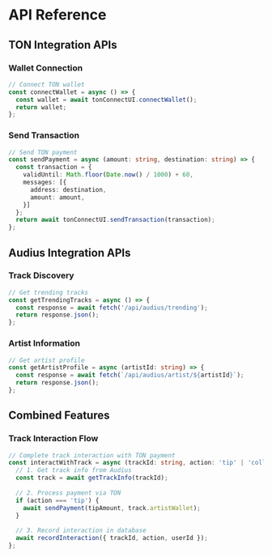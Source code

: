 # API Reference

## TON Integration APIs

### Wallet Connection
```typescript
// Connect TON wallet
const connectWallet = async () => {
  const wallet = await tonConnectUI.connectWallet();
  return wallet;
};
```

### Send Transaction
```typescript
// Send TON payment
const sendPayment = async (amount: string, destination: string) => {
  const transaction = {
    validUntil: Math.floor(Date.now() / 1000) + 60,
    messages: [{
      address: destination,
      amount: amount,
    }]
  };
  return await tonConnectUI.sendTransaction(transaction);
};
```

## Audius Integration APIs

### Track Discovery
```typescript
// Get trending tracks
const getTrendingTracks = async () => {
  const response = await fetch('/api/audius/trending');
  return response.json();
};
```

### Artist Information
```typescript
// Get artist profile
const getArtistProfile = async (artistId: string) => {
  const response = await fetch(`/api/audius/artist/${artistId}`);
  return response.json();
};
```

## Combined Features

### Track Interaction Flow
```typescript
// Complete track interaction with TON payment
const interactWithTrack = async (trackId: string, action: 'tip' | 'collect') => {
  // 1. Get track info from Audius
  const track = await getTrackInfo(trackId);
  
  // 2. Process payment via TON
  if (action === 'tip') {
    await sendPayment(tipAmount, track.artistWallet);
  }
  
  // 3. Record interaction in database
  await recordInteraction({ trackId, action, userId });
};
```